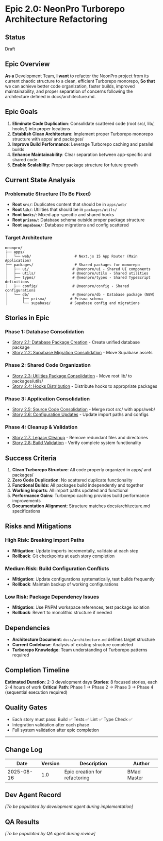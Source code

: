 # Epic 2.0: NeonPro Turborepo Architecture Refactoring

## Status

Draft

## Epic Overview

**As a** Development Team,
**I want** to refactor the NeonPro project from its current chaotic structure to a clean, efficient Turborepo monorepo,
**So that** we can achieve better code organization, faster builds, improved maintainability, and proper separation of concerns following the architecture defined in docs/architecture.md.

## Epic Goals

1. **Eliminate Code Duplication**: Consolidate scattered code (root src/, lib/, hooks/) into proper locations
2. **Establish Clean Architecture**: Implement proper Turborepo monorepo structure with apps/ and packages/
3. **Improve Build Performance**: Leverage Turborepo caching and parallel builds
4. **Enhance Maintainability**: Clear separation between app-specific and shared code
5. **Enable Scalability**: Proper package structure for future growth

## Current State Analysis

### Problematic Structure (To Be Fixed)
- **Root `src/`**: Duplicates content that should be in `apps/web/`
- **Root `lib/`**: Utilities that should be in `packages/utils/`
- **Root `hooks/`**: Mixed app-specific and shared hooks
- **Root `prisma/`**: Database schema outside proper package structure
- **Root `supabase/`**: Database migrations and config scattered

### Target Architecture
```
neonpro/
├── apps/
│   └── web/                    # Next.js 15 App Router (Main Application)
├── packages/                   # Shared packages for monorepo
│   ├── ui/                    # @neonpro/ui - Shared UI components
│   ├── utils/                 # @neonpro/utils - Shared utilities
│   ├── types/                 # @neonpro/types - Shared TypeScript definitions
│   ├── config/                # @neonpro/config - Shared configurations
│   └── db/                    # @neonpro/db - Database package (NEW)
│       ├── prisma/           # Prisma schema
│       └── supabase/         # Supabase config and migrations
```

## Stories in Epic

### **Phase 1: Database Consolidation**
- [Story 2.1: Database Package Creation](./2.1.database-package-creation.md) - Create unified database package
- [Story 2.2: Supabase Migration Consolidation](./2.2.supabase-migration-consolidation.md) - Move Supabase assets

### **Phase 2: Shared Code Organization**  
- [Story 2.3: Utilities Package Consolidation](./2.3.utilities-package-consolidation.md) - Move root lib/ to packages/utils/
- [Story 2.4: Hooks Distribution](./2.4.hooks-distribution.md) - Distribute hooks to appropriate packages

### **Phase 3: Application Consolidation**
- [Story 2.5: Source Code Consolidation](./2.5.source-code-consolidation.md) - Merge root src/ with apps/web/
- [Story 2.6: Configuration Updates](./2.6.configuration-updates.md) - Update import paths and configs

### **Phase 4: Cleanup & Validation**
- [Story 2.7: Legacy Cleanup](./2.7.legacy-cleanup.md) - Remove redundant files and directories
- [Story 2.8: Build Validation](./2.8.build-validation.md) - Verify complete system functionality

## Success Criteria

1. **Clean Turborepo Structure**: All code properly organized in apps/ and packages/
2. **Zero Code Duplication**: No scattered duplicate functionality
3. **Functional Builds**: All packages build independently and together
4. **Working Imports**: All import paths updated and functional
5. **Performance Gains**: Turborepo caching provides build performance improvements
6. **Documentation Alignment**: Structure matches docs/architecture.md specifications

## Risks and Mitigations

### **High Risk: Breaking Import Paths**
- **Mitigation**: Update imports incrementally, validate at each step
- **Rollback**: Git checkpoints at each story completion

### **Medium Risk: Build Configuration Conflicts**
- **Mitigation**: Update configurations systematically, test builds frequently
- **Rollback**: Maintain backup of working configurations

### **Low Risk: Package Dependency Issues**
- **Mitigation**: Use PNPM workspace references, test package isolation
- **Rollback**: Revert to monolithic structure if needed

## Dependencies

- **Architecture Document**: `docs/architecture.md` defines target structure
- **Current Codebase**: Analysis of existing structure completed
- **Turborepo Knowledge**: Team understanding of Turborepo patterns required

## Completion Timeline

**Estimated Duration**: 2-3 development days
**Stories**: 8 focused stories, each 2-4 hours of work
**Critical Path**: Phase 1 → Phase 2 → Phase 3 → Phase 4 (sequential execution required)

## Quality Gates

- Each story must pass: Build ✅ Tests ✅ Lint ✅ Type Check ✅
- Integration validation after each phase
- Full system validation after epic completion

---

## Change Log

| Date       | Version | Description                      | Author      |
| ---------- | ------- | -------------------------------- | ----------- |
| 2025-08-16 | 1.0     | Epic creation for refactoring   | BMad Master |

## Dev Agent Record

_[To be populated by development agent during implementation]_

## QA Results

_[To be populated by QA agent during review]_